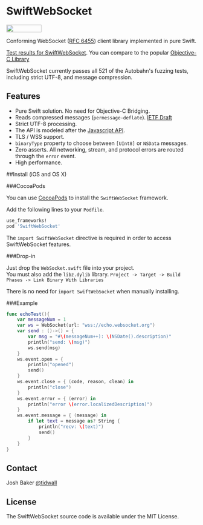 # SwiftWebSocket

<a href="https://oncastdev.github.io/SwiftWebSocket/results/"><img src="https://oncastdev.github.io/SwiftWebSocket/build.png" alt="" width="93" height="20" border="0" /></a>

Conforming WebSocket ([RFC 6455](https://tools.ietf.org/html/rfc6455)) client library implemented in pure Swift.

[Test results for SwiftWebSocket](https://oncastdev.github.io/SwiftWebSocket/results/). You can compare to the popular [Objective-C Library](http://square.github.io/SocketRocket/results/)

SwiftWebSocket currently passes all 521 of the Autobahn's fuzzing tests, including strict UTF-8, and message compression.

## Features

- Pure Swift solution. No need for Objective-C Bridging.
- Reads compressed messages (`permessage-deflate`). [IETF Draft](https://tools.ietf.org/html/draft-ietf-hybi-permessage-compression-21)
- Strict UTF-8 processing. 
- The API is modeled after the [Javascript API](https://developer.mozilla.org/en-US/docs/Web/API/WebSocket).
- TLS / WSS support.
- `binaryType` property to choose between `[UInt8]` or `NSData` messages.
- Zero asserts. All networking, stream, and protocol errors are routed through the `error` event.
- High performance. 

##Install (iOS and OS X)

###CocoaPods

You can use [CocoaPods](http://cocoapods.org/?q=SwiftWebSocket) to install the `SwiftWebSocket` framework.

Add the following lines to your `Podfile`.

```ruby
use_frameworks!
pod 'SwiftWebSocket'
```

The `import SwiftWebSocket` directive is required in order to access SwiftWebSocket features.

###Drop-in

Just drop the `WebSocket.swift` file into your project.  
You must also add the `libz.dylib` library. `Project -> Target -> Build Phases -> Link Binary With Libraries`

There is no need for `import SwiftWebSocket` when manually installing.


###Example


```swift
func echoTest(){
    var messageNum = 1
    var ws = WebSocket(url: "wss://echo.websocket.org")
    var send : ()->() = {
        var msg = "#\(messageNum++): \(NSDate().description)"
        println("send: \(msg)")
        ws.send(msg)
    }
    ws.event.open = {
        println("opened")
        send()
    }
    ws.event.close = { (code, reason, clean) in
        println("close")
    }
    ws.event.error = { (error) in
        println("error \(error.localizedDescription)")
    }
    ws.event.message = { (message) in
        if let text = message as? String {
            println("recv: \(text)")
            send()
        }
    }
}
```

## Contact
Josh Baker [@tidwall](http://twitter.com/tidwall)

## License

The SwiftWebSocket source code is available under the MIT License.

